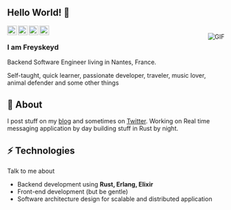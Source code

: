 ## Hello World! :wave: </h2>

<a href="https://twitter.com/Freyskeyd">
  <img align="left" alt="Freyskeyd's Twitter" width="22px" src="https://cdn.jsdelivr.net/npm/simple-icons@v3/icons/twitter.svg" />
</a>
<a href="https://www.linkedin.com/in/freyskeyd/">
  <img align="left" alt="Freyskeyd's Linkdein" width="22px" src="https://cdn.jsdelivr.net/npm/simple-icons@v3/icons/linkedin.svg" />
</a>
<a href="https://github.com/Freyskeyd">
  <img align="left" alt="Freyskeyd's Github" width="22px" src="https://cdn.jsdelivr.net/npm/simple-icons@v3/icons/github.svg" />
</a>
</a>
<a href="https://freyskeyd.fr">
  <img align="left" alt="Freyskeyd's Github" width="22px" src="https://cdn.jsdelivr.net/npm/simple-icons@v3/icons/firefox.svg" />
</a>
<br />
<img align="right" alt="GIF" src="https://media.giphy.com/media/13HgwGsXF0aiGY/giphy.gif" />


### I am Freyskeyd
Backend Software Engineer living in Nantes, France.

Self-taught, quick learner, passionate developer, traveler, music lover, animal defender and some other things


## 🧐 About
I post stuff on my [blog](https://freyskeyd.fr) and sometimes on [Twitter](https://twitter.com/Freyskeyd). Working on Real time messaging application by day building stuff in Rust by night.

## ⚡ Technologies
Talk to me about

- Backend development using **Rust, Erlang, Elixir**
- Front-end development (but be gentle)
- Software architecture design for scalable and distributed application
